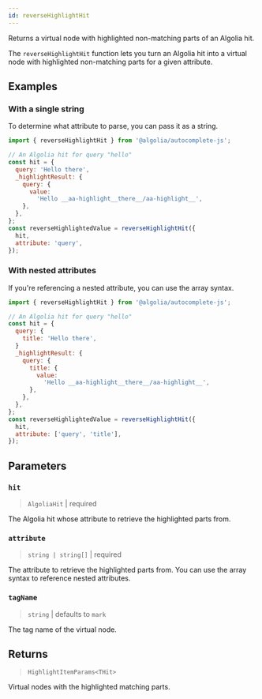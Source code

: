 ```yaml
---
id: reverseHighlightHit
---
```


Returns a virtual node with highlighted non-matching parts of an Algolia hit.

 The `reverseHighlightHit` function lets you turn an Algolia hit into a virtual node with highlighted non-matching parts for a given attribute.

## Examples

### With a single string

To determine what attribute to parse, you can pass it as a string.

```js
import { reverseHighlightHit } from '@algolia/autocomplete-js';

// An Algolia hit for query "hello"
const hit = {
  query: 'Hello there',
  _highlightResult: {
    query: {
      value:
        'Hello __aa-highlight__there__/aa-highlight__',
    },
  },
};
const reverseHighlightedValue = reverseHighlightHit({
  hit,
  attribute: 'query',
});
```

### With nested attributes

If you're referencing a nested attribute, you can use the array syntax.

```js
import { reverseHighlightHit } from '@algolia/autocomplete-js';

// An Algolia hit for query "hello"
const hit = {
  query: {
    title: 'Hello there',
  }
  _highlightResult: {
    query: {
      title: {
        value:
          'Hello __aa-highlight__there__/aa-highlight__',
      },
    },
  },
};
const reverseHighlightedValue = reverseHighlightHit({
  hit,
  attribute: ['query', 'title'],
});
```

## Parameters

### `hit`

> `AlgoliaHit` | required

The Algolia hit whose attribute to retrieve the highlighted parts from.

### `attribute`

> `string | string[]` | required

The attribute to retrieve the highlighted parts from. You can use the array syntax to reference nested attributes.

### `tagName`

> `string` | defaults to `mark`

The tag name of the virtual node.

## Returns

> `HighlightItemParams<THit>`

Virtual nodes with the highlighted matching parts.
